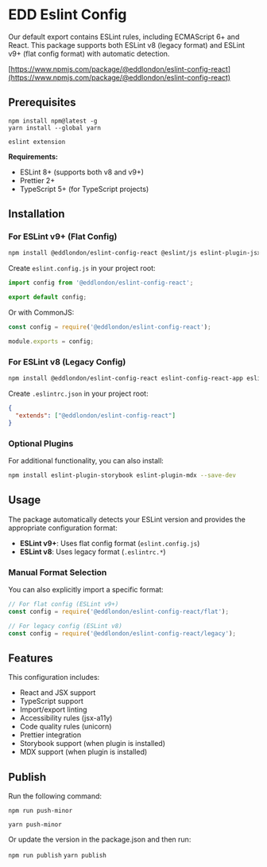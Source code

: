 # EDD Eslint Config

Our default export contains ESLint rules, including ECMAScript 6+ and React. This package supports both ESLint v8 (legacy format) and ESLint v9+ (flat config format) with automatic detection.

[https://www.npmjs.com/package/@eddlondon/eslint-config-react](https://www.npmjs.com/package/@eddlondon/eslint-config-react)

## Prerequisites

`npm install npm@latest -g`  
`yarn install --global yarn`

`eslint extension`

**Requirements:**

- ESLint 8+ (supports both v8 and v9+)
- Prettier 2+
- TypeScript 5+ (for TypeScript projects)

## Installation

### For ESLint v9+ (Flat Config)

```bash
npm install @eddlondon/eslint-config-react @eslint/js eslint-plugin-jsx-a11y eslint-plugin-import eslint-plugin-unicorn eslint-plugin-prettier eslint-import-resolver-typescript eslint-config-prettier --save-dev
```

Create `eslint.config.js` in your project root:

```javascript
import config from '@eddlondon/eslint-config-react';

export default config;
```

Or with CommonJS:

```javascript
const config = require('@eddlondon/eslint-config-react');

module.exports = config;
```

### For ESLint v8 (Legacy Config)

```bash
npm install @eddlondon/eslint-config-react eslint-config-react-app eslint-config-prettier eslint-plugin-jsx-a11y eslint-plugin-import eslint-plugin-unicorn eslint-plugin-prettier eslint-import-resolver-typescript --save-dev
```

Create `.eslintrc.json` in your project root:

```json
{
  "extends": ["@eddlondon/eslint-config-react"]
}
```

### Optional Plugins

For additional functionality, you can also install:

```bash
npm install eslint-plugin-storybook eslint-plugin-mdx --save-dev
```

## Usage

The package automatically detects your ESLint version and provides the appropriate configuration format:

- **ESLint v9+**: Uses flat config format (`eslint.config.js`)
- **ESLint v8**: Uses legacy format (`.eslintrc.*`)

### Manual Format Selection

You can also explicitly import a specific format:

```javascript
// For flat config (ESLint v9+)
const config = require('@eddlondon/eslint-config-react/flat');

// For legacy config (ESLint v8)
const config = require('@eddlondon/eslint-config-react/legacy');
```

## Features

This configuration includes:

- React and JSX support
- TypeScript support
- Import/export linting
- Accessibility rules (jsx-a11y)
- Code quality rules (unicorn)
- Prettier integration
- Storybook support (when plugin is installed)
- MDX support (when plugin is installed)

## Publish

Run the following command:

`npm run push-minor`

`yarn push-minor`

Or update the version in the package.json and then run:

`npm run publish`
`yarn publish`
